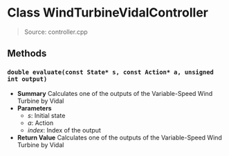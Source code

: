 # Class WindTurbineVidalController
> Source: controller.cpp
## Methods
### ``double evaluate(const State* s, const Action* a, unsigned int output)``
* **Summary**
  Calculates one of the outputs of the Variable-Speed Wind Turbine by Vidal
* **Parameters**
  * _s_: Initial state
  * _a_: Action
  * _index_: Index of the output
* **Return Value**
  Calculates one of the outputs of the Variable-Speed Wind Turbine by Vidal
